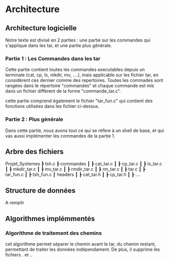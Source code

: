 # Architecture

## Architecture logicielle

Notre texte est divisé en 2 parties : une partie sur les commandes qui s'applique dans les tar, et une partie plus générale.

### Partie 1 : Les Commandes dans les tar

Cette partie contient toutes les commandes executables depuis un terminale (cat, cp, ls, mkdir, mv, ....), mais applicable sur les fichier tar, en considèrent ces dernier comme des repertoires.
Toutes les commades sont rangées dans le répertoire "commandes" et chaque commande est mis dans un fichier différent de la forme "commande_tar.c".

cette partie comprend également le fichier "tar_fun.c" qui contient des fonctions utilisées dans les fichier ci-dessus.

### Partie 2 : Plus générale

Dans cette partie, nous avons tout ce qui se réfère à un shell de base, et qui vas aussi implémenter les commandes de la partie 1.

## Arbre des fichiers

Projet_Systemes
 ┣ tsh.c
 ┣ commandes
 ┃ ┣ cat_tar.c
 ┃ ┣ cp_tar.c
 ┃ ┣ ls_tar.c
 ┃ ┣ mkdir_tar.c
 ┃ ┣ mv_tar.c
 ┃ ┣ rmdir_tar.c
 ┃ ┣ rm_tar.c
 ┃ ┣ tar.c
 ┃ ┣ tar_fun.c
 ┃ ┣ tsh_fun.c
 ┃ headers
 ┃ ┣ cat_tar.h
 ┃ ┣ cp_tar.h
 ┃ ┣ ....

## Structure de données

A remplir

## Algorithmes implémmentés

### Algorithme de traitement des chemins

cet algorithme permet séparer le chemin avant le tar, du chemin restant, permettant de traiter les données indépendament.
De plus, il supprime les fichiers . et ..